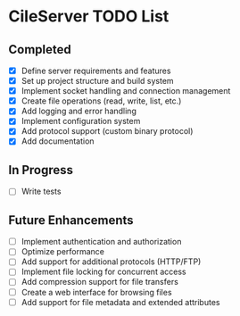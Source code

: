 # CileServer TODO List

## Completed
- [x] Define server requirements and features
- [x] Set up project structure and build system
- [x] Implement socket handling and connection management
- [x] Create file operations (read, write, list, etc.)
- [x] Add logging and error handling
- [x] Implement configuration system
- [x] Add protocol support (custom binary protocol)
- [x] Add documentation

## In Progress
- [ ] Write tests

## Future Enhancements
- [ ] Implement authentication and authorization
- [ ] Optimize performance
- [ ] Add support for additional protocols (HTTP/FTP)
- [ ] Implement file locking for concurrent access
- [ ] Add compression support for file transfers
- [ ] Create a web interface for browsing files
- [ ] Add support for file metadata and extended attributes